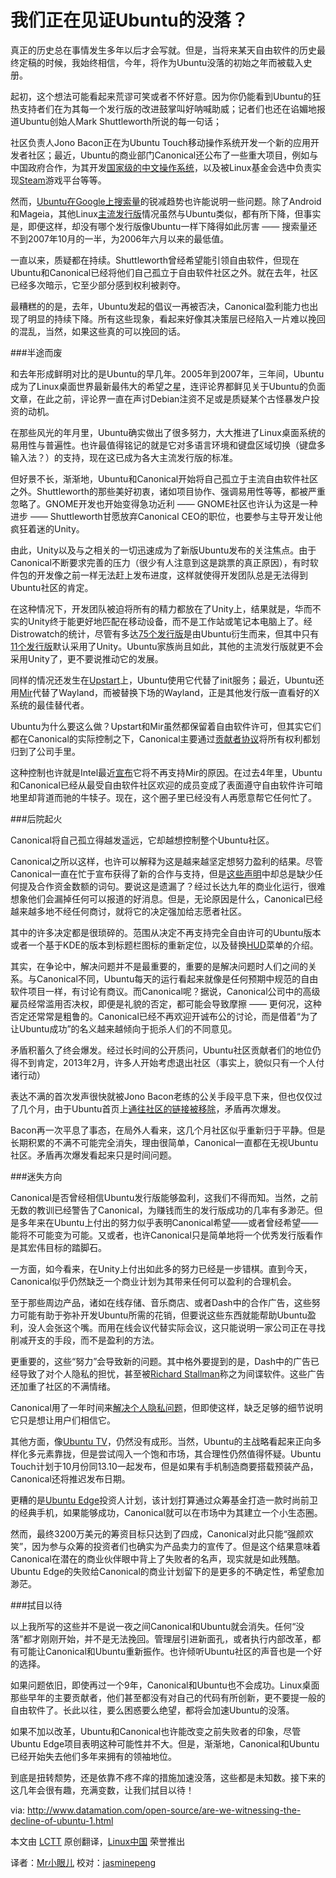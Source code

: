 我们正在见证Ubuntu的没落？
========================================

真正的历史总在事情发生多年以后才会写就。但是，当将来某天自由软件的历史最终定稿的时候，我始终相信，今年，将作为Ubuntu没落的初始之年而被载入史册。

起初，这个想法可能看起来荒谬可笑或者不怀好意。因为你仍能看到Ubuntu的狂热支持者们在为其每一个发行版的改进鼓掌叫好呐喊助威；记者们也还在谄媚地报道Ubuntu创始人Mark Shuttleworth所说的每一句话；

社区负责人Jono Bacon正在为Ubuntu Touch移动操作系统开发一个新的应用开发者社区；最近，Ubuntu的商业部门Canonical还公布了一些重大项目，例如与中国政府合作，为其开发[国家级的中文操作系统][1]，以及被Linux基金会选中负责实现[Steam][2]游戏平台等等。

然而，[Ubuntu在Google上搜索量][3]的锐减趋势也许能说明一些问题。除了Android和Mageia，其他Linux[主流发行版][4]情况虽然与Ubuntu类似，都有所下降，但事实是，即便这样，却没有哪个发行版像Ubuntu一样下降得如此厉害 —— 搜索量还不到2007年10月的一半，为2006年六月以来的最低值。

一直以来，质疑都在持续。Shuttleworth曾经希望能引领自由软件，但现在Ubuntu和Canonical已经将他们自己孤立于自由软件社区之外。就在去年，社区已经多次暗示，它至少部分感到权利被剥夺。

最糟糕的的是，去年，Ubuntu发起的倡议一再被否决，Canonical盈利能力也出现了明显的持续下降。所有这些现象，看起来好像其决策层已经陷入一片难以挽回的混乱，当然，如果这些真的可以挽回的话。

###半途而废

和去年形成鲜明对比的是Ubuntu的早几年。2005年到2007年，三年间，Ubuntu成为了Linux桌面世界最新最伟大的希望之星，连评论界都鲜见关于Ubuntu的负面文章，在此之前，评论界一直在声讨Debian注资不足或是质疑某个古怪暴发户投资的动机。

在那些风光的年月里，Ubuntu确实做出了很多努力，大大推进了Linux桌面系统的易用性与普遍性。也许最值得铭记的就是它对多语言环境和键盘区域切换（键盘多输入法？）的支持，现在这已成为各大主流发行版的标准。

但好景不长，渐渐地，Ubuntu和Canonical开始将自己孤立于主流自由软件社区之外。Shuttleworth的那些美好初衷，诸如项目协作、强调易用性等等，都被严重忽略了。GNOME开发也开始变得急功近利 —— GNOME社区也许认为这是一种进步 —— Shuttleworth甘愿放弃Canonical CEO的职位，也要参与主导开发让他疯狂着迷的Unity。

由此，Unity以及与之相关的一切迅速成为了新版Ubuntu发布的关注焦点。由于Canonical不断要求完善的压力（很少有人注意到这是跳票的真正原因），有时软件包的开发像之前一样无法赶上发布进度，这样就使得开发团队总是无法得到Ubuntu社区的肯定。

在这种情况下，开发团队被迫将所有的精力都放在了Unity上，结果就是，华而不实的Unity终于能更好地匹配在移动设备，而不是工作站或笔记本电脑上了。经Distrowatch的统计，尽管有多达[75个发行版][5]是由Ubuntu衍生而来，但其中只有[11个发行版][4]默认采用了Unity。Ubuntu家族尚且如此，其他的主流发行版就更不会采用Unity了，更不要说推动它的发展。

同样的情况还发生在[Upstart][6]上，Ubuntu使用它代替了init服务；最近，Ubuntu还用[Mir][7]代替了Wayland，而被替换下场的Wayland，正是其他发行版一直看好的X系统的最佳替代者。

Ubuntu为什么要这么做？Upstart和Mir虽然都保留着自由软件许可，但其实它们都在Canonical的实际控制之下，Canonical主要通过[贡献者协议][8]将所有权利都划归到了公司手里。

这种控制也许就是Intel最近[宣布][9]它将不再支持Mir的原因。在过去4年里，Ubuntu和Canonical已经从最受自由软件社区欢迎的成员变成了表面遵守自由软件许可暗地里却背道而驰的牛犊子。现在，这个圈子里已经没有人再愿意帮它任何忙了。

###后院起火

Canonical将自己孤立得越发遥远，它却越想控制整个Ubuntu社区。

Canonical之所以这样，也许可以解释为这是越来越坚定想努力盈利的结果。尽管Canonical一直在忙于宣布获得了新的合作与支持，但是[这些声明][10]中却总是缺少任何提及合作资金数额的词句。要说这是遗漏了？经过长达九年的商业化运行，很难想象他们会漏掉任何可以报道的好消息。但是，无论原因是什么，Canonical已经越来越多地不经任何商讨，就将它的决定强加给志愿者社区。

其中的许多决定都是很琐碎的。范围从决定不再支持完全自由许可的Ubuntu版本或者一个基于KDE的版本到标题栏图标的重新定位，以及替换[HUD][11]菜单的介绍。

其实，在争论中，解决问题并不是最重要的，重要的是解决问题时人们之间的关系。与Canonical不同，Ubuntu每天的运行看起来就像是任何预期中规范的自由软件项目一样，有讨论有商议。而Canonical呢？据说，Canonical公司中的高级雇员经常滥用否决权，即便是礼貌的否定，都可能会导致摩擦 —— 更何况，这种否定还常常是粗鲁的。Canonical已经不再欢迎开诚布公的讨论，而是借着“为了让Ubuntu成功”的名义越来越倾向于扼杀人们的不同意见。

矛盾积蓄久了终会爆发。经过长时间的公开质问，Ubuntu社区贡献者们的地位仍得不到肯定，2013年2月，许多人开始考虑退出社区（事实上，貌似只有一个人付诸行动）

表达不满的首次发声很快就被Jono Bacon老练的公关手段平息下来，但也仅仅过了几个月，由于Ubuntu首页上[通往社区的链接被移除][11]，矛盾再次爆发。

Bacon再一次平息了事态，在局外人看来，这几个月社区似乎重新归于平静。但是长期积累的不满不可能完全消失，理由很简单，Canonical一直都在无视Ubuntu社区。矛盾再次爆发看起来只是时间问题。

###迷失方向

Canonical是否曾经相信Ubuntu发行版能够盈利，这我们不得而知。当然，之前无数的教训已经警告了Canonical，为赚钱而生的发行版成功的几率有多渺茫。但是多年来在Ubuntu上付出的努力似乎表明Canonical希望——或者曾经希望——能将不可能变为可能。又或者，也许Canonical只是简单地将一个优秀发行版看作是其宏伟目标的踏脚石。

一方面，如今看来，在Unity上付出如此多的努力已经是一步错棋。直到今天，Canonical似乎仍然缺乏一个商业计划为其带来任何可以盈利的合理机会。

至于那些周边产品，诸如在线存储、音乐商店、或者Dash中的合作广告，这些努力可能有助于弥补开发Ubuntu所需的花销，但要说这些东西就能帮助Ubuntu盈利，没人会张这个嘴。而用在线会议代替实际会议，这只能说明一家公司正在寻找削减开支的手段，而不是盈利的方法。

更重要的，这些“努力”会导致新的问题。其中格外要提到的是，Dash中的广告已经导致了对个人隐私的担忧，甚至被[Richard Stallman][12]称之为间谍软件。这些广告还加重了社区的不满情绪。

Canonical用了一年时间来[解决个人隐私问题][13]，但即使这样，缺乏足够的细节说明它只是想让用户们相信它。

其他方面，像[Ubuntu TV][14]，仍然没有成形。当然，Ubuntu的主战略看起来正向多样化多元素靠拢，但是尝试闯入一个饱和市场，其合理性仍然值得怀疑。Ubuntu Touch计划于10月份同13.10一起发布，但是如果有手机制造商要搭载预装产品，Canonical还将推迟发布日期。

更糟的是[Ubuntu Edge][15]投资人计划，该计划打算通过众筹基金打造一款时尚前卫的经典手机，如果能够成功，Canonical就可以在市场中为其建立一个小生态圈。

然而，最终3200万美元的筹资目标只达到了四成，Canonical对此只能“强颜欢笑”，因为参与众筹的投资者们也确实为产品卖力的宣传了。但是这个结果意味着Canonical在潜在的商业伙伴眼中背上了失败者的名声，现实就是如此残酷。Ubuntu Edge的失败给Canonical的商业计划留下的是更多的不确定性，希望愈加渺茫。

###拭目以待

以上我所写的这些并不是说一夜之间Canonical和Ubuntu就会消失。任何“没落”都才刚刚开始，并不是无法挽回。管理层引进新面孔，或者执行内部改革，都有可能让Canonical和Ubuntu重新振作。也许倾听Ubuntu社区的声音也是一个好的选择。

如果问题依旧，即使再过一个9年，Canonical和Ubuntu也不会成功。Linux桌面那些早年的主要贡献者，他们甚至都没有对自己的代码有所创新，更不要提一般的自由软件了。长此以往，要么困惑要么绝望，都将会加速Ubuntu的没落。

如果不加以改革，Ubuntu和Canonical也许能改变之前失败者的印象，尽管Ubuntu Edge项目表明这种可能性并不大。但是，渐渐地，Canonical和Ubuntu已经开始失去他们多年来拥有的领袖地位。

到底是扭转颓势，还是依靠不疼不痒的措施加速没落，这些都是未知数。接下来的这几年会很有趣，充满变数，让我们拭目以待！

via: http://www.datamation.com/open-source/are-we-witnessing-the-decline-of-ubuntu-1.html

本文由 [LCTT][] 原创翻译，[Linux中国][] 荣誉推出

译者：[Mr小眼儿][] 校对：[jasminepeng][]

[LCTT]:https://github.com/LCTT/TranslateProject
[Linux中国]:http://linux.cn/portal.php
[Mr小眼儿]:http://github/tinyeyeser
[jasminepeng]:http://linux.cn/space/jasminepeng

[1]:http://www.canonical.com/content/canonical-and-chinese-standards-body-announce-ubuntu-collaboration
[2]:http://games.slashdot.org/story/13/02/14/2318247/valve-officially-launches-steam-for-linux
[3]:https://www.google.com/trends/explore?q=Ubuntu#q=Ubuntu%2C%20Canonical&cmpt=q
[4]:http://distrowatch.com/search.php?ostype=All&category=All&origin=All&basedon=All&notbasedon=None&desktop=Unity&architecture=All&status=Active
[5]:http://distrowatch.com/search.php?ostype=All&category=All&origin=All&basedon=Ubuntu&notbasedon=None&desktop=All&architecture=All&status=Active
[6]:http://en.wikipedia.org/wiki/Upstart
[7]:http://en.wikipedia.org/wiki/Mir_%28software%29
[8]:http://www.canonical.com/contributors
[9]:http://arstechnica.com/information-technology/2013/09/intel-rejection-of-ubuntus-mir-patch-forces-canonical-to-go-own-way/
[10]:http://www.canonical.com/about-canonical/news-and-events
[11]:https://wiki.ubuntu.com/Unity/HUD
[12]:https://www.fsf.org/blogs/rms/ubuntu-spyware-what-to-do
[13]:http://iloveubuntu.net/smart-scopes-anonymize-images-landing-users-dash-privacy-oriented
[14]:http://www.ubuntu.com/tv
[15]:http://www.datamation.com/open-source/ubuntu-edge-canonicals-big-gamble.html
